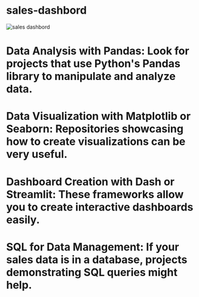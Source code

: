# sales-dashbord

![sales dashbord](https://github.com/user-attachments/assets/483a5bcb-fdd6-4800-8b7c-707a065c7932)
# Data Analysis with Pandas: Look for projects that use Python's Pandas library to manipulate and analyze data.

# Data Visualization with Matplotlib or Seaborn: Repositories showcasing how to create visualizations can be very useful.

# Dashboard Creation with Dash or Streamlit: These frameworks allow you to create interactive dashboards easily.

# SQL for Data Management: If your sales data is in a database, projects demonstrating SQL queries might help.
